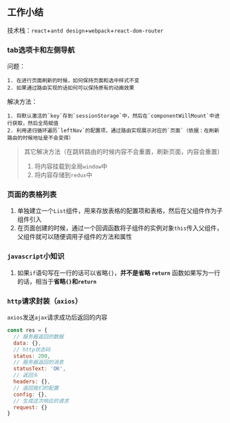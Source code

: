 ## 工作小结
技术栈：`react`+`antd design`+`webpack`+`react-dom-router`

### tab选项卡和左侧导航
问题：
```
1. 在进行页面刷新的时候，如何保持页面和选中样式不变
2. 如果通过路由实现的话如何可以保持原有的动画效果
```

解决方法：
```
1. 将默认激活的`key`存到`sessionStorage`中，然后在`componentWillMount`中进行获取，然后全局赋值
2. 利用递归循环遍历`leftNav`的配置项，通过路由实现展示对应的`页面`（依据：在刷新路由的时候地址是不会变得）
```
> 其它解决方法（在跳转路由的时候内容不会重置，刷新页面，内容会重置）
> 1. 将内容挂载到全局`window`中
> 2. 将内容存储到`redux`中

### 页面的表格列表
1. 单独建立一个`List`组件，用来存放表格的配置项和表格，然后在父组件作为子组件引入
2. 在页面创建的时候，通过一个回调函数将子组件的实例对象`this`传入父组件，父组件就可以随便调用子组件的方法和属性

### `javascript`小知识
1. 如果`if`语句写在一行的话可以省略`{}`，**并不是省略  `return`**
   函数如果写为一行的话，相当于**省略`{}`和`return`**

### `http`请求封装（`axios`）
`axios`发送`ajax`请求成功后返回的内容
```js
const res = {
  // 服务器返回的数据
  data: {},
  // http状态码
  status: 200,
  // 服务器返回的消息
  statusText: 'OK',
  // 返回头
  headers: {},
  // 返回我们的配置
  config: {},
  // 生成这次响应的请求
  request: {}
}
```
